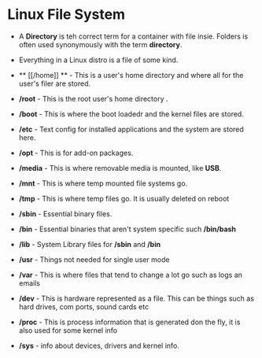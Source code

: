 # Linux File System

- A **Directory** is teh correct term for a container with file insie. Folders is often used synonymously with the term **directory**.
- Everything in a Linux distro is a file of some kind.

- ** [[/home]] ** - This is a user's home directory and where all for the user's filer are stored.
- **/root** - This is the root user's home directory .
- **/boot** - This is where the boot loadedr and the kernel files are stored.
- **/etc** - Text config for installed applications and the system are stored here.
- **/opt** - This is for add-on packages.
- **/media** - This is where removable media is mounted, like **USB**.
- **/mnt** - This is where temp mounted file systems go.
- **/tmp** - This is where temp files go. It is usually deleted on reboot
- **/sbin** - Essential binary files.
- **/bin** - Essential binaries that aren't system specific such **/bin/bash**
- **/lib** - System Library files for **/sbin** and **/bin**
- **/usr** - Things not needed for single user mode
- **/var** - This is where files that tend to change a lot go such as logs an emails
- **/dev** - This is hardware represented as a file. This can be things such as hard drives, com ports, sound cards etc
- **/proc** - This is process information that is generated don the fly, it is also used for some kernel info
- **/sys** - info about devices, drivers and kernel info.